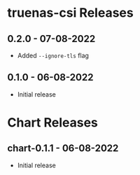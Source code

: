 # truenas-csi Releases
## 0.2.0 - 07-08-2022

* Added `--ignore-tls` flag

## 0.1.0 - 06-08-2022

* Initial release

# Chart Releases
## chart-0.1.1 - 06-08-2022

* Initial release
